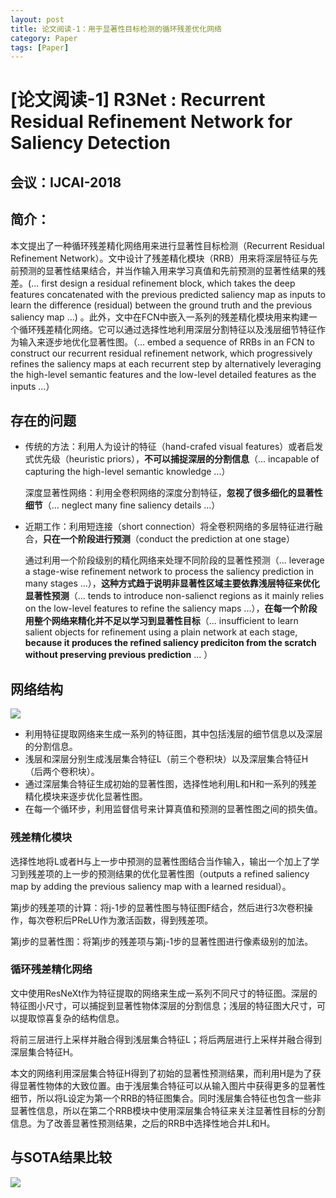 ```yaml
---
layout: post
title: 论文阅读-1：用于显著性目标检测的循环残差优化网络
category: Paper
tags: [Paper]
---
```


# [论文阅读-1] R3Net : Recurrent Residual Refinement Network for Saliency Detection

## 会议：IJCAI-2018

## 简介：

本文提出了一种循环残差精化网络用来进行显著性目标检测（Recurrent Residual Refinement Network）。文中设计了残差精化模块（RRB）用来将深层特征与先前预测的显著性结果结合，并当作输入用来学习真值和先前预测的显著性结果的残差。(... first design a residual refinement block, which takes the deep features concatenated with the previous predicted saliency map as inputs to learn the difference (residual) between the ground truth and the previous saliency map ...) 。此外，文中在FCN中嵌入一系列的残差精化模块用来构建一个循环残差精化网络。它可以通过选择性地利用深层分割特征以及浅层细节特征作为输入来逐步地优化显著性图。（... embed a sequence of RRBs in an FCN to construct our recurrent residual refinement network, which progressively refines the saliency maps at each recurrent step by alternatively leveraging the high-level semantic features and the low-level detailed features as the inputs ...）

## 存在的问题

- 传统的方法：利用人为设计的特征（hand-crafed visual features）或者启发式优先级（heuristic priors），**不可以捕捉深层的分割信息**（... incapable of capturing the high-level semantic knowledge ...）

  深度显著性网络：利用全卷积网络的深度分割特征，**忽视了很多细化的显著性细节**（... neglect many fine saliency details ...）

- 近期工作：利用短连接（short connection）将全卷积网络的多层特征进行融合，**只在一个阶段进行预测**（conduct the prediction at one stage）

  通过利用一个阶段级别的精化网络来处理不同阶段的显著性预测（... leverage a stage-wise refinement network to process the saliency prediction in many stages ...），**这种方式趋于说明非显著性区域主要依靠浅层特征来优化显著性预测**（... tends to introduce non-salienct regions as it mainly relies on the low-level features to refine the saliency maps ...），**在每一个阶段用整个网络来精化并不足以学习到显著性目标**（... insufficient to learn salient objects for refinement using a plain network at each stage, **because it produces the refined saliency prediciton from the scratch without preserving previous prediction** ... ）

## 网络结构

![](http://thorraysjtu.github.io/img/20200129/结构图.png)

- 利用特征提取网络来生成一系列的特征图，其中包括浅层的细节信息以及深层的分割信息。
- 浅层和深层分别生成浅层集合特征L（前三个卷积块）以及深层集合特征H（后两个卷积块）。
- 通过深层集合特征生成初始的显著性图，选择性地利用L和H和一系列的残差精化模块来逐步优化显著性图。
- 在每一个循环步，利用监督信号来计算真值和预测的显著性图之间的损失值。

### 残差精化模块

选择性地将L或者H与上一步中预测的显著性图结合当作输入，输出一个加上了学习到残差项的上一步的预测结果的优化显著性图（outputs a refined saliency map by adding the previous saliency map with a learned residual）。

第j步的残差项的计算：将j-1步的显著性图与特征图F结合，然后进行3次卷积操作，每次卷积后PReLU作为激活函数，得到残差项。

第j步的显著性图：将第j步的残差项与第j-1步的显著性图进行像素级别的加法。

### 循环残差精化网络

文中使用ResNeXt作为特征提取的网络来生成一系列不同尺寸的特征图。深层的特征图小尺寸，可以捕捉到显著性物体深层的分割信息；浅层的特征图大尺寸，可以提取惊喜复杂的结构信息。

将前三层进行上采样并融合得到浅层集合特征L；将后两层进行上采样并融合得到深层集合特征H。

本文的网络利用深层集合特征H得到了初始的显著性预测结果，而利用H是为了获得显著性物体的大致位置。由于浅层集合特征可以从输入图片中获得更多的显著性细节，所以将L设定为第一个RRB的特征图集合。同时浅层集合特征也包含一些非显著性信息，所以在第二个RRB模块中使用深层集合特征来关注显著性目标的分割信息。为了改善显著性预测结果，之后的RRB中选择性地合并L和H。

## 与SOTA结果比较

![](http://thorraysjtu.github.io/img/20200129/STOA.png)





